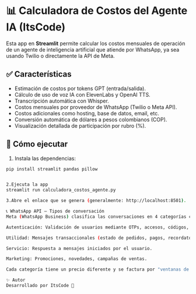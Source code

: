 # 📊 Calculadora de Costos del Agente IA (ItsCode)

Esta app en **Streamlit** permite calcular los costos mensuales de operación de un agente de inteligencia artificial que atiende por WhatsApp, ya sea usando Twilio o directamente la API de Meta.

## ✅ Características

- Estimación de costos por tokens GPT (entrada/salida).
- Cálculo de uso de voz IA con ElevenLabs y OpenAI TTS.
- Transcripción automática con Whisper.
- Costos mensuales por proveedor de WhatsApp (Twilio o Meta API).
- Costos adicionales como hosting, base de datos, email, etc.
- Conversión automática de dólares a pesos colombianos (COP).
- Visualización detallada de participación por rubro (%).

## 🚀 Cómo ejecutar

1. Instala las dependencias:
```bash
pip install streamlit pandas pillow


2.Ejecuta la app
streamlit run calculadora_costos_agente.py

3.Abre el enlace que se genera (generalmente: http://localhost:8501).

📞 WhatsApp API – Tipos de conversación
Meta (WhatsApp Business) clasifica las conversaciones en 4 categorías con distintos precios:

Autenticación: Validación de usuarios mediante OTPs, accesos, códigos, etc.

Utilidad: Mensajes transaccionales (estado de pedidos, pagos, recordatorios).

Servicio: Respuesta a mensajes iniciados por el usuario.

Marketing: Promociones, novedades, campañas de ventas.

Cada categoría tiene un precio diferente y se factura por "ventanas de 24h".

✨ Autor
Desarrollado por ItsCode 🚀